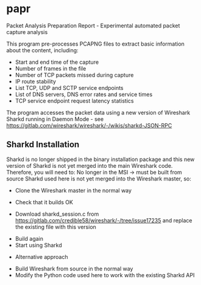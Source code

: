 # papr
Packet Analysis Preparation Report - Experimental automated packet capture analysis

This program pre-processes PCAPNG files to extract basic information about the content, including:

* Start and end time of the capture
* Number of frames in the file
* Number of TCP packets missed during capture
* IP route stability
* List TCP, UDP and SCTP service endpoints
* List of DNS servers, DNS error rates and service times
* TCP service endpoint request latency statistics

The program accesses the packet data using a new version of Wireshark Sharkd running in Daemon Mode - see https://gitlab.com/wireshark/wireshark/-/wikis/sharkd-JSON-RPC

## Sharkd Installation

Sharkd is no longer shipped in the binary installation package and this new version of Sharkd is not yet merged into the main Wireshark code.  Therefore, you will need to:
No longer in the MSI -> must be built from source
Sharkd used here is not yet merged into the Wireshark master, so:

* Clone the Wireshark master in the normal way
 - Check that it builds OK
* Download sharkd_session.c from https://gitlab.com/credible58/wireshark/-/tree/issue17235 and replace the existing file with this version
 - Build again
 - Start using Sharkd
* Alternative approach
 - Build Wireshark from source in the normal way
 - Modify the Python code used here to work with the existing Sharkd API

